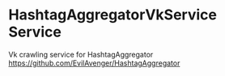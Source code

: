 # HashtagAggregatorVkService Service
Vk crawling service for HashtagAggregator https://github.com/EvilAvenger/HashtagAggregator
